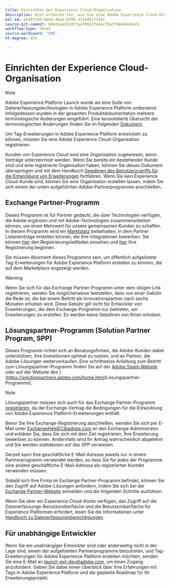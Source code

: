 ```yaml
---
title: Einrichten der Experience Cloud-Organisation
description: Hier erfahren Sie, wie Sie eine Adobe Experience Cloud-Organisation registrieren, um mit der Entwicklung von Erweiterungen für Adobe Experience Platform zu beginnen.
exl-id: ee36319d-5de8-462e-879b-311445cf334c
source-git-commit: 8ded2aed32dffa4f0923fedac7baf798e68a9ec9
workflow-type: tm+mt
source-wordcount: '595'
ht-degree: 95%

---
```


# Einrichten der Experience Cloud-Organisation

>[!NOTE]
>
>Adobe Experience Platform Launch wurde als eine Suite von Datenerfassungstechnologien in Adobe Experience Platform umbenannt. Infolgedessen wurden in der gesamten Produktdokumentation mehrere terminologische Änderungen eingeführt. Eine konsolidierte Übersicht der terminologischen Änderungen finden Sie im folgenden [Dokument](../../term-updates.md).

Um Tag-Erweiterungen in Adobe Experience Platform entwickeln zu können, müssen Sie eine Adobe Experience Cloud-Organisation registrieren.

Kunden von Experience Cloud wird eine Organisation zugewiesen, wenn Verträge unterzeichnet werden. Wenn Sie bereits ein bestehender Kunde sind und eine registrierte Organisation haben, können Sie dieses Dokument überspringen und mit dem Handbuch [Gewähren des Benutzerzugriffs für die Entwicklung von Erweiterungen](./access.md) fortfahren. Wenn Sie kein Experience Cloud-Kunde sind, können Sie eine Organisation erstellen lassen, indem Sie sich einem der unten aufgeführten Adobe-Partnerprogramme anschließen.

## Exchange Partner-Programm

Dieses Programm ist für Partner gedacht, die über Technologien verfügen, die Adobe ergänzen und mit Adobe-Technologien zusammenarbeiten können, um einen Mehrwert für unsere gemeinsamen Kunden zu schaffen. In diesem Programm wird ein [Marktplatz](https://www.adobeexchange.com/experiencecloud.html) beibehalten, in dem Partner Listeneinträge erstellen können, die ihre Integrationen bewerben. Sie können [hier](https://partners.adobe.com/exchangeprogram/experiencecloud/reg-guide.html) den Registrierungsleitfaden einsehen und [hier](https://partners.adobe.com/exchangeprogram/experiencecloud/prereg.html) Ihre Registrierung beginnen.

Sie müssen Abonnent dieses Programms sein, um öffentlich aufgelistete Tag-Erweiterungen für Adobe Experience Platform erstellen zu können, die auf dem Marketplace angezeigt werden.

>[!WARNING]
>
>Wenn Sie sich für das Exchange Partner-Programm unter dem obigen Link registrieren, werden Sie möglicherweise feststellen, dass von einer Gebühr die Rede ist, die bei einem Beitritt als Innovationspartner nach sechs Monaten erhoben wird. Diese Gebühr gilt nicht für Entwickler von Erweiterungen, die dem Exchange-Programm nur beitreten, um Erweiterungen zu erstellen. Es werden keine Gebühren von Ihnen erhoben.

## Lösungspartner-Programm (Solution Partner Program, SPP)

Dieses Programm richtet sich an Beratungsfirmen, die Adobe-Kunden dabei unterstützen, ihre Investitionen optimal zu nutzen, und an Partner, die Adobe-Lösungen weiterverkaufen. Eine schrittweise Anleitung zum Beitritt zum Lösungspartner-Programm finden Sie auf der [Adobe Spark-Website](https://spark.adobe.com/page/7PKZzIJJjkcDd/) oder auf der Website des ](https://solutionpartners.adobe.com/home.html)Lösungspartner-Programms[.

>[!NOTE]
>
>Lösungspartner müssen sich auch für das Exchange Partner-Programm [registrieren](https://partners.adobe.com/exchangeprogram/experiencecloud/prereg.html), da der Exchange-Vertrag die Bedingungen für die Entwicklung von Adobe Experience Platform-Erweiterungen enthält.
>
>Bevor Sie Ihre Exchange-Registrierung abschließen, wenden Sie sich per E-Mail unter <ExchangeHelpEC@adobe.com> an den Exchange-Administrator und erklären Sie, dass Sie sich mit dem Ziel registrieren, Ihre Erweiterung bewerben zu können. Andernfalls wird Ihr Antrag wahrscheinlich abgelehnt und Sie werden stattdessen auf das SPP verwiesen.
>
>Derzeit kann Ihre geschäftliche E-Mail-Adresse jeweils nur in einem Partnerprogramm verwendet werden, so dass Sie für jedes der Programme eine andere geschäftliche E-Mail-Adresse als registrierten Kontakt verwenden müssen.

Sobald sich Ihre Firma im Exchange Partner-Programm befindet, können Sie den Zugriff auf Adobe-Lösungen anfordern, indem Sie sich bei der [Exchange Partner-Website](https://partners.adobe.com/exchangeprogram/experiencecloud) anmelden und die folgenden Schritte ausführen.

Wenn Sie über ein Experience Cloud-Konto verfügen, das Zugriff auf die Datenerfassungs-Benutzeroberfläche und die Benutzeroberfläche für Experience Platformen erfordert, lesen Sie die Informationen unter [Handbuch zu Datenerfassungsberechtigungen](../../../collection/permissions.md).

## Für unabhängige Entwickler

Wenn Sie ein unabhängiger Entwickler sind oder anderweitig nicht in der Lage sind, einem der aufgelisteten Partnerprogramme beizutreten, und Tag-Erweiterungen für Adobe Experience Platform erstellen möchten, senden Sie eine E-Mail an launch-ext-dev@adobe.com, um einen Zugang anzufordern. Geben Sie dabei einen Überblick über Ihre Erfahrungen mit Tags in Adobe Experience Platform und die geplante Roadmap für Ihr Erweiterungsprojekt.
